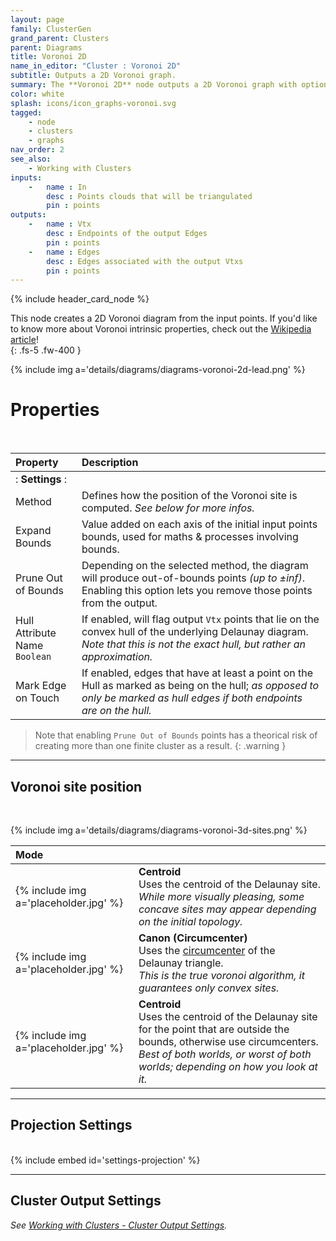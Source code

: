 ```yaml
---
layout: page
family: ClusterGen
grand_parent: Clusters
parent: Diagrams
title: Voronoi 2D
name_in_editor: "Cluster : Voronoi 2D"
subtitle: Outputs a 2D Voronoi graph.
summary: The **Voronoi 2D** node outputs a 2D Voronoi graph with options like balanced, canon, or centroid positioning. Adjust bounds, prune sites, and mark edges on the hull. 
color: white
splash: icons/icon_graphs-voronoi.svg
tagged:
    - node
    - clusters
    - graphs
nav_order: 2
see_also:
    - Working with Clusters
inputs:
    -   name : In
        desc : Points clouds that will be triangulated
        pin : points
outputs:
    -   name : Vtx
        desc : Endpoints of the output Edges
        pin : points
    -   name : Edges
        desc : Edges associated with the output Vtxs
        pin : points
---
```


{% include header_card_node %}

This node creates a 2D Voronoi diagram from the input points. If you'd like to know more about Voronoi intrinsic properties, check out the [Wikipedia article](https://en.wikipedia.org/wiki/Voronoi_diagram)!  
{: .fs-5 .fw-400 } 

{% include img a='details/diagrams/diagrams-voronoi-2d-lead.png' %}

# Properties
<br>

| Property       | Description          |
|:-------------|:------------------|
|: **Settings** :|
| Method           | Defines how the position of the Voronoi site is computed. *See below for more infos.* |
| Expand Bounds           | Value added on each axis of the initial input points bounds, used for maths & processes involving bounds. |
| Prune Out of Bounds           | Depending on the selected method, the diagram will produce out-of-bounds points *(up to ±inf)*. Enabling this option lets you remove those points from the output. |
| <span class="eout">Hull Attribute Name</span><br>`Boolean`          | If enabled, will flag output `Vtx` points that lie on the convex hull of the underlying Delaunay diagram.<br>*Note that this is not the exact hull, but rather an approximation.* |
| Mark Edge on Touch          | If enabled, edges that have at least a point on the Hull as marked as being on the hull; *as opposed to only be marked as hull edges if both endpoints are on the hull.* |

> Note that enabling `Prune Out of Bounds` points has a theorical risk of creating more than one finite cluster as a result.
{: .warning }

---
## Voronoi site position
<br>

{% include img a='details/diagrams/diagrams-voronoi-3d-sites.png' %}

| Mode       | |
|:-------------|:------------------|
| {% include img a='placeholder.jpg' %} | **Centroid**<br>Uses the centroid of the Delaunay site.<br>*While more visually pleasing, some concave sites may appear depending on the initial topology.* |
| {% include img a='placeholder.jpg' %} | **Canon (Circumcenter)**<br>Uses the [circumcenter](https://en.wikipedia.org/wiki/Circumcircle) of the Delaunay triangle.<br>*This is the true voronoi algorithm, it guarantees only convex sites.* |
| {% include img a='placeholder.jpg' %} | **Centroid**<br>Uses the centroid of the Delaunay site for the point that are outside the bounds, otherwise use circumcenters.<br>*Best of both worlds, or worst of both worlds; depending on how you look at it.* |


---
## Projection Settings
<br>
{% include embed id='settings-projection' %}


---
## Cluster Output Settings
*See [Working with Clusters - Cluster Output Settings](/PCGExtendedToolkit/doc-general/working-with-clusters.html#cluster-output-settings).*